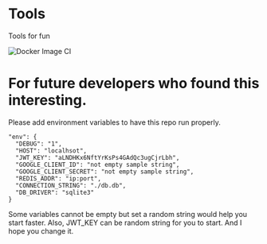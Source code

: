 # Tools
Tools for fun

![Docker Image CI](https://github.com/Z-M-Huang/Tools/workflows/Docker%20Image%20CI/badge.svg?branch=master)

# For future developers who found this interesting.
Please add environment variables to have this repo run properly.
```
"env": {
  "DEBUG": "1",
  "HOST": "localhsot",
  "JWT_KEY": "aLNDHKx6NftYrKsPs4GAdQc3ugCjrLbh",
  "GOOGLE_CLIENT_ID": "not empty sample string",
  "GOOGLE_CLIENT_SECRET": "not empty sample string",
  "REDIS_ADDR": "ip:port",
  "CONNECTION_STRING": "./db.db",
  "DB_DRIVER": "sqlite3"
}
```
Some variables cannot be empty but set a random string would help you start faster. Also, JWT_KEY can be random string for you to start. And I hope you change it.